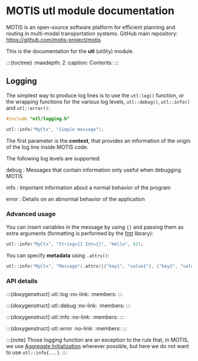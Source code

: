 # MOTIS utl module documentation
MOTIS is an open-source software platform for efficient planning and routing in multi-modal transportation systems.
GitHub main repository: https://github.com/motis-project/motis

This is the documentation for the **utl** (utility) module.

:::{toctree}
:maxdepth: 2
:caption: Contents:
:::

## Logging
The simplest way to produce log lines is to use the `utl:log()` function,
or the wrapping functions for the various log levels,
`utl::debug()`, `utl::info()` and `utl::error()`:
```c++
#include "utl/logging.h"

utl::info("MyCtx", "Simple message");
```

The first parameter is the **context**, that provides an information of the origin of the log line inside MOTIS code.

The following log levels are supported:

debug
: Messages that contain information only useful when debugging MOTIS

info
: Important information about a normal behavior of the program

error
: Details on an abnormal behavior of the application

### Advanced usage
You can insert variables in the message by using `{}` and passing them as extra arguments
(formatting is performed by the [fmt](https://fmt.dev>) library):
```c++
utl::info("MyCtx", "String={} Int={}", "Hello", 42);
```

You can specify **metadata** using `.attrs()`:
```c++
utl::info("MyCtx", "Message").attrs({{"key1", "value1"}, {"key2", "value2"}});
```

### API details
:::{doxygenstruct} utl::log
:no-link:
:members:
:::

:::{doxygenstruct} utl::debug
:no-link:
:members:
:::

:::{doxygenstruct} utl::info
:no-link:
:members:
:::

:::{doxygenstruct} utl::error
:no-link:
:members:
:::

:::{note}
Those logging function are an exception to the rule that, in MOTIS,
we use [Aggregate Initialization](https://en.cppreference.com/w/cpp/language/aggregate_initialization) wherever possible,
but here we do not want to use `utl::info{...}`.
:::
